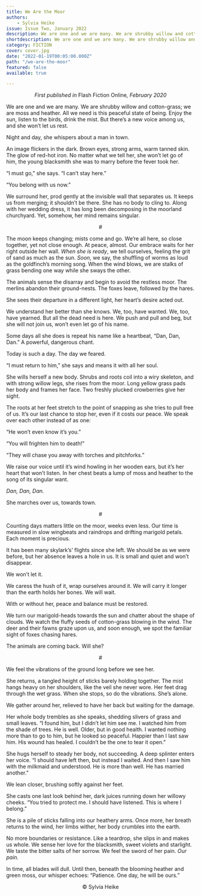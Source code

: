```yaml
---
title: We Are the Moor
authors:
    - Sylvia Heike
issue: Issue Two, January 2022
description: We are one and we are many. We are shrubby willow and cotton-grass; we are moss and heather. All we need is this peaceful state of being. Enjoy the sun, listen to the birds, drink the mist. But there’s a new voice among us, and she won’t let us rest. <p> Night and day, she whispers about a man in town.</p>
shortdescription: We are one and we are many. We are shrubby willow and cotton-grass; we are moss and heather. All we need is this peaceful state of being. Enjoy the sun, listen to the birds, drink the mist. But there’s a new voice among us, and she won’t let us rest. <p> Night and day, she whispers about a man in town. </p>
category: FICTION
cover: cover.jpg
date: "2022-01-19T00:05:00.000Z"
path: "/we-are-the-moor"
featured: false
available: true

---
```


<p style="text-align: center;"> <em>First published in</em> Flash Fiction Online<em>, February 2020</em></p>

We are one and we are many. We are shrubby willow and cotton-grass; we are moss and heather. All we need is this peaceful state of being. Enjoy the sun, listen to the birds, drink the mist. But there’s a new voice among us, and she won’t let us rest.

Night and day, she whispers about a man in town.

An image flickers in the dark. Brown eyes, strong arms, warm tanned skin. The glow of red-hot iron. No matter what we tell her, she won’t let go of him, the young blacksmith she was to marry before the fever took her.

“I must go,” she says. “I can’t stay here.”

“You belong with us now.”

We surround her, prod gently at the invisible wall that separates us. It keeps us from merging; it shouldn’t be there. She has no body to cling to. Along with her wedding dress, it has long been decomposing in the moorland churchyard. Yet, somehow, her mind remains singular.

<p style="text-align: center;"> #</p>

The moon keeps changing; mists come and go. We’re all here, so close together, yet not close enough. At peace, almost. Our embrace waits for her right outside her wall. *When she is ready*, we tell ourselves, feeling the grit of sand as much as the sun. *Soon*, we say, the shuffling of worms as loud as the goldfinch’s morning song. When the wind blows, we are stalks of grass bending one way while she sways the other.

The animals sense the disarray and begin to avoid the restless moor. The merlins abandon their ground-nests. The foxes leave, followed by the hares.

She sees their departure in a different light, her heart’s desire acted out.

We understand her better than she knows. We, too, have wanted. We, too, have yearned. But all the dead need is here. We push and pull and beg, but she will not join us, won’t even let go of his name.

Some days all she does is repeat his name like a heartbeat, “Dan, Dan, Dan.” A powerful, dangerous chant.

Today is such a day. The day we feared.

“I must return to him,” she says and means it with all her soul.

She wills herself a new body. Shrubs and roots coil into a wiry skeleton, and with strong willow legs, she rises from the moor. Long yellow grass pads her body and frames her face. Two freshly plucked crowberries give her sight.

The roots at her feet stretch to the point of snapping as she tries to pull free of us. It’s our last chance to stop her, even if it costs our peace. We speak over each other instead of as one:

“He won’t even know it’s you.”

“You will frighten him to death!”

“They will chase you away with torches and pitchforks.”

We raise our voice until it’s wind howling in her wooden ears, but it’s her heart that won’t listen. In her chest beats a lump of moss and heather to the song of its singular want.

*Dan, Dan, Dan.*

She marches over us, towards town.

<p style="text-align: center;"> #</p>

Counting days matters little on the moor, weeks even less. Our time is measured in slow wingbeats and raindrops and drifting marigold petals. Each moment is precious.

It has been many skylark’s’ flights since she left. We should be as we were before, but her absence leaves a hole in us. It is small and quiet and won’t disappear.

We won’t let it.

We caress the hush of it, wrap ourselves around it. We will carry it longer than the earth holds her bones. We will wait.

With or without her, peace and balance must be restored.

We turn our marigold-heads towards the sun and chatter about the shape of clouds. We watch the fluffy seeds of cotton-grass blowing in the wind. The deer and their fawns graze upon us, and soon enough, we spot the familiar sight of foxes chasing hares.

The animals are coming back. Will she?

<p style="text-align: center;"> #</p>

We feel the vibrations of the ground long before we see her.

She returns, a tangled height of sticks barely holding together. The mist hangs heavy on her shoulders, like the veil she never wore. Her feet drag through the wet grass. When she stops, so do the vibrations. She’s alone.

We gather around her, relieved to have her back but waiting for the damage.

Her whole body trembles as she speaks, shedding slivers of grass and small leaves. “I found him, but I didn’t let him see me. I watched him from the shade of trees. He is well. Older, but in good health. I wanted nothing more than to go to him, but he looked so peaceful. Happier than I last saw him. His wound has healed. I couldn’t be the one to tear it open.”

She hugs herself to steady her body, not succeeding. A deep splinter enters her voice. “I should have left then, but instead I waited. And then I saw him with the milkmaid and understood. He is more than well. He has married another.”

We lean closer, brushing softly against her feet.

She casts one last look behind her, dark juices running down her willowy cheeks. “You tried to protect me. I should have listened. This is where I belong.”

She is a pile of sticks falling into our heathery arms. Once more, her breath returns to the wind, her limbs wither, her body crumbles into the earth.

No more boundaries or resistance. Like a teardrop, she slips in and makes us whole. We sense her love for the blacksmith, sweet violets and starlight. We taste the bitter salts of her sorrow. We feel the sword of her pain. *Our pain.*

In time, all blades will dull. Until then, beneath the blooming heather and green moss, our whisper echoes: “Patience. One day, he will be ours.”


<p style="text-align: center;">© Sylvia Heike</p>